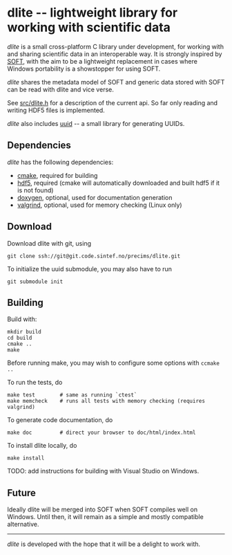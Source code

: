 dlite -- lightweight library for working with scientific data
=============================================================
*dlite* is a small cross-platform C library under development, for
working with and sharing scientific data in an interoperable way.  It
is strongly inspired by [SOFT][1], with the aim to be a lightweight
replacement in cases where Windows portability is a showstopper for
using SOFT.

*dlite* shares the metadata model of SOFT and generic data stored
with SOFT can be read with dlite and vice verse.

See [src/dlite.h](src/dlite.h) for a description of the current
api. So far only reading and writing HDF5 files is implemented.

*dlite* also includes [uuid][2] -- a small library for generating UUIDs.


Dependencies
------------
*dlite* has the following dependencies:
  - [cmake][3], required for building
  - [hdf5][4], required (cmake will automatically downloaded and built hdf5
    if it is not found)
  - [doxygen][5], optional, used for documentation generation
  - [valgrind][6], optional, used for memory checking (Linux only)


Download
--------
Download dlite with git, using

    git clone ssh://git@git.code.sintef.no/precims/dlite.git

To initialize the uuid submodule, you may also have to run

    git submodule init


Building
--------
Build with:

    mkdir build
    cd build
    cmake ..
    make

Before running make, you may wish to configure some options with
`ccmake ..`

To run the tests, do

    make test        # same as running `ctest`
    make memcheck    # runs all tests with memory checking (requires valgrind)

To generate code documentation, do

    make doc         # direct your browser to doc/html/index.html

To install dlite locally, do

    make install

TODO: add instructions for building with Visual Studio on Windows.


Future
------
Ideally dlite will be merged into SOFT when SOFT compiles well on Windows.
Until then, it will remain as a simple and mostly compatible alternative.

---

*dlite* is developed with the hope that it will be a delight to work with.

[1]: https://stash.code.sintef.no/projects/SOFT/repos/soft5/
[2]: https://stash.code.sintef.no/projects/PRECIMS/repos/uuid/
[3]: https://cmake.org/
[4]: https://support.hdfgroup.org/HDF5/
[5]: http://www.doxygen.org/
[6]: http://valgrind.org/
[7]: https://github.com/jlehtine/c-pluff
